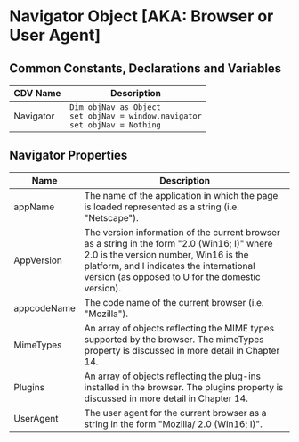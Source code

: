 # Navigator Object [AKA: Browser or User Agent]

## Common Constants, Declarations and Variables
|CDV Name|Description |  
| --- | --- |  
| Navigator | `Dim objNav as Object` <BR> `set objNav = window.navigator` <BR> `set objNav = Nothing` |  

## Navigator Properties 
|Name|Description |  
| --- | --- |  
| appName|The name of the application in which the page is loaded represented as a string (i.e. "Netscape"). |  
| AppVersion|The version information of the current browser as a string in the form "2.0 (Win16; I)" where 2.0 is the version number, Win16 is the platform, and I indicates the international version (as opposed to U for the domestic version). |  
| appcodeName|The code name of the current browser (i.e. "Mozilla"). |  
| MimeTypes|An array of objects reflecting the MIME types supported by the browser. The mimeTypes property is discussed in more detail in Chapter 14. |  
| Plugins|An array of objects reflecting the plug-ins installed in the browser. The plugins property is discussed in more detail in Chapter 14. |  
| UserAgent|The user agent for the current browser as a string in the form "Mozilla/ 2.0 (Win16; I)". |  

